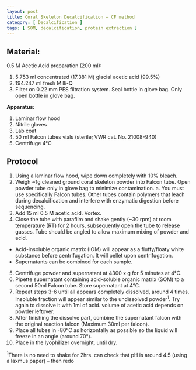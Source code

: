 ```yaml
---
layout: post
title: Coral Skeleton Decalcification – CF method
category: [ Decalcification ]
tags: [ SOM, decalcification, protein extraction ]
---
```


## Material:
0.5 M Acetic Acid preparation (200 ml):
1. 5.753 ml concentrated (17.381 M) glacial acetic acid (99.5%)
2. 194.247 ml fresh Milli-Q
3. Filter on 0.22 mm PES filtration system.  Seal bottle in glove bag.  Only open bottle in glove bag.
 
**Apparatus:**
1. Laminar flow hood
2. Nitrile gloves
3. Lab coat
4. 50 ml Falcon tubes vials (sterile; VWR cat. No. 21008-940)
5. Centrifuge 4°C

## Protocol

1. Using a laminar flow hood, wipe down completely with 10% bleach.
2. Weigh ~1g cleaned ground coral skeleton powder into Falcon tube.  Open powder tube only in glove bag to minimize contamination.
	a. You must use specifically Falcon tubes.  Other tubes contain polymers that leach during decalcification and interfere with enzymatic digestion before sequencing.
3. Add 15 ml 0.5 M acetic acid.  Vortex.  
4. Close the tube with parafilm and shake gently (~30 rpm) at room temperature (RT) for 2 hours, subsequently open the tube to release gasses.  Tube should be angled to allow maximum mixing of powder and acid.
* Acid-insoluble organic matrix (IOM) will appear as a fluffy/floaty white substance before centrifugation.  It will pellet upon centrifugation.
* Supernatants can be combined for each sample.
5. Centrifuge powder and supernatant at 4300 x g for 5 minutes at 4°C.
6. Pipette supernatant containing acid-soluble organic matrix (SOM) to a second 50ml Falcon tube.  Store supernatant at 4°C.
7. Repeat steps 3-6 until all appears completely dissolved, around 4 times. Insoluble fraction will appear similar to the undissolved powder<sup>1</sup>. Try again to dissolve it with 1ml of acid. volume of acetic acid depends on powder leftover.
8. After finishing the dissolve part, combine the supernatant falcon with the original reaction falcon (Maximum 30ml per falcon).
9. Place all tubes in -80°C as horizontally as possible so the liquid will freeze in an angle (around 70°).  
10. Place in the lyophilizer overnight, until dry.

 <sup>1</sup>There is no need to shake for 2hrs. can check that pH is around 4.5 (using a laxmus paper) – then redo
